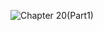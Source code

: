 
![Chapter 20(Part1)](https://github.com/mrgsdev/AppCoda/assets/157994617/2908191b-13d7-49db-b756-8bbc048d29c1)
